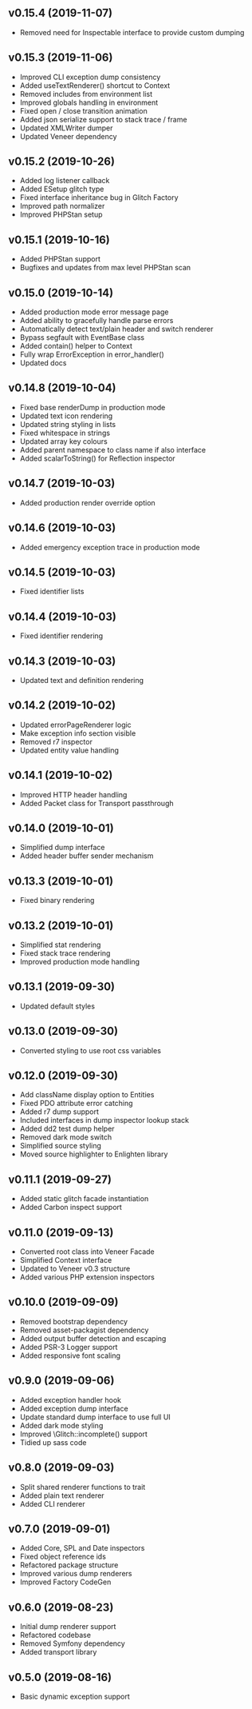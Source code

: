 ## v0.15.4 (2019-11-07)
* Removed need for Inspectable interface to provide custom dumping

## v0.15.3 (2019-11-06)
* Improved CLI exception dump consistency
* Added useTextRenderer() shortcut to Context
* Removed includes from environment list
* Improved globals handling in environment
* Fixed open / close transition animation
* Added json serialize support to stack trace / frame
* Updated XMLWriter dumper
* Updated Veneer dependency

## v0.15.2 (2019-10-26)
* Added log listener callback
* Added ESetup glitch type
* Fixed interface inheritance bug in Glitch Factory
* Improved path normalizer
* Improved PHPStan setup

## v0.15.1 (2019-10-16)
* Added PHPStan support
* Bugfixes and updates from max level PHPStan scan

## v0.15.0 (2019-10-14)
* Added production mode error message page
* Added ability to gracefully handle parse errors
* Automatically detect text/plain header and switch renderer
* Bypass segfault with EventBase class
* Added contain() helper to Context
* Fully wrap ErrorException in error_handler()
* Updated docs

## v0.14.8 (2019-10-04)
* Fixed base renderDump in production mode
* Updated text icon rendering
* Updated string styling in lists
* Fixed whitespace in strings
* Updated array key colours
* Added parent namespace to class name if also interface
* Added scalarToString() for Reflection inspector

## v0.14.7 (2019-10-03)
* Added production render override option

## v0.14.6 (2019-10-03)
* Added emergency exception trace in production mode

## v0.14.5 (2019-10-03)
* Fixed identifier lists

## v0.14.4 (2019-10-03)
* Fixed identifier rendering

## v0.14.3 (2019-10-03)
* Updated text and definition rendering

## v0.14.2 (2019-10-02)
* Updated errorPageRenderer logic
* Make exception info section visible
* Removed r7 inspector
* Updated entity value handling

## v0.14.1 (2019-10-02)
* Improved HTTP header handling
* Added Packet class for Transport passthrough

## v0.14.0 (2019-10-01)
* Simplified dump interface
* Added header buffer sender mechanism

## v0.13.3 (2019-10-01)
* Fixed binary rendering

## v0.13.2 (2019-10-01)
* Simplified stat rendering
* Fixed stack trace rendering
* Improved production mode handling

## v0.13.1 (2019-09-30)
* Updated default styles

## v0.13.0 (2019-09-30)
* Converted styling to use root css variables

## v0.12.0 (2019-09-30)
* Add className display option to Entities
* Fixed PDO attribute error catching
* Added r7 dump support
* Included interfaces in dump inspector lookup stack
* Added dd2 test dump helper
* Removed dark mode switch
* Simplified source styling
* Moved source highlighter to Enlighten library

## v0.11.1 (2019-09-27)
* Added static glitch facade instantiation
* Added Carbon inspect support

## v0.11.0 (2019-09-13)
* Converted root class into Veneer Facade
* Simplified Context interface
* Updated to Veneer v0.3 structure
* Added various PHP extension inspectors

## v0.10.0 (2019-09-09)
* Removed bootstrap dependency
* Removed asset-packagist dependency
* Added output buffer detection and escaping
* Added PSR-3 Logger support
* Added responsive font scaling

## v0.9.0 (2019-09-06)
* Added exception handler hook
* Added exception dump interface
* Update standard dump interface to use full UI
* Added dark mode styling
* Improved \Glitch::incomplete() support
* Tidied up sass code

## v0.8.0 (2019-09-03)
* Split shared renderer functions to trait
* Added plain text renderer
* Added CLI renderer

## v0.7.0 (2019-09-01)
* Added Core, SPL and Date inspectors
* Fixed object reference ids
* Refactored package structure
* Improved various dump renderers
* Improved Factory CodeGen

## v0.6.0 (2019-08-23)
* Initial dump renderer support
* Refactored codebase
* Removed Symfony dependency
* Added transport library

## v0.5.0 (2019-08-16)
* Basic dynamic exception support
